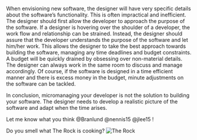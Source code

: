 When envisioning new software, the designer will have very specific details about the software’s functionality. This is often impractical and inefficient. The designer should first allow the developer to approach the purpose of the software. If a designer is hovering over the shoulder of a developer, the work flow and relationship can be strained.  Instead, the designer should assure that the developer understands the purpose of the software and let him/her work. This allows the designer to take the best approach towards building the software, managing any time deadlines and budget constraints. A budget will be quickly drained by obsessing over non-material details. The designer can always work in the same room to discuss and manage accordingly. Of course, if the software is designed in a time efficient manner and there is excess money in the budget, minute adjustments on the software can be tackled. 

In conclusion, micromanaging your developer is not the solution to building your software. The designer needs to develop a realistic picture of the software and adapt when the time arises. 

Let me know what you think @Branlund @nennis15 @jlee15 ! 

Do you smell what The Rock is cooking?
![The Rock](http://i.giphy.com/6Dj7ZWBERpGU0.gif)
